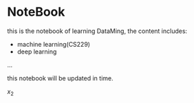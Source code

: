 <script type="text/javascript" src="http://cdn.mathjax.org/mathjax/latest/MathJax.js?config=default"></script>



# NoteBook

this is the notebook of learning DataMing, the content includes:

* machine learning(CS229)
* deep learning

...

this notebook will be updated in time.

$x_2$

